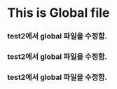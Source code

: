 # This is Global file

### test2에서 global 파일을 수정함.

### test2에서 global 파일을 수정함.

### test2에서 global 파일을 수정함.

